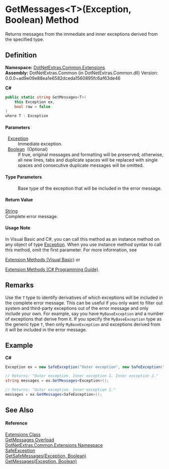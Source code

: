 # GetMessages&lt;T&gt;(Exception, Boolean) Method


Returns messages from the immediate and inner exceptions derived from the specified type.



## Definition
**Namespace:** <a href="9184e3b0-90b9-a3bc-0ea0-71d3642c662f.md">DotNetExtras.Common.Extensions</a>  
**Assembly:** DotNetExtras.Common (in DotNetExtras.Common.dll) Version: 0.0.0+ad9e09e88ea1e6582dceda1560895fc6af63de46

**C#**
``` C#
public static string GetMessages<T>(
	this Exception ex,
	bool raw = false
)
where T : Exception

```



#### Parameters
<dl><dt>  <a href="https://learn.microsoft.com/dotnet/api/system.exception" target="_blank" rel="noopener noreferrer">Exception</a></dt><dd>Immediate exception.</dd><dt>  <a href="https://learn.microsoft.com/dotnet/api/system.boolean" target="_blank" rel="noopener noreferrer">Boolean</a>  (Optional)</dt><dd>If true, original messages and formatting will be preserved; otherwise, all new lines, tabs and duplicate spaces will be replaced with single spaces and consecutive duplicate messages will be omitted.</dd></dl>

#### Type Parameters
<dl><dt /><dd>Base type of the exception that will be included in the error message.</dd></dl>

#### Return Value
<a href="https://learn.microsoft.com/dotnet/api/system.string" target="_blank" rel="noopener noreferrer">String</a>  
Complete error message.

#### Usage Note
In Visual Basic and C#, you can call this method as an instance method on any object of type <a href="https://learn.microsoft.com/dotnet/api/system.exception" target="_blank" rel="noopener noreferrer">Exception</a>. When you use instance method syntax to call this method, omit the first parameter. For more information, see <a href="https://docs.microsoft.com/dotnet/visual-basic/programming-guide/language-features/procedures/extension-methods" target="_blank" rel="noopener noreferrer">

Extension Methods (Visual Basic)</a> or <a href="https://docs.microsoft.com/dotnet/csharp/programming-guide/classes-and-structs/extension-methods" target="_blank" rel="noopener noreferrer">

Extension Methods (C# Programming Guide)</a>.

## Remarks
Use the `T` type to identify derivatives of which exceptions will be included in the complete error message. This can be useful if you only want to filter out system and third-party exceptions out of the error message and only include your own. For example, say you have `MyBaseException` and a number of exceptions that derive from it. If you specify the `MyBaseException` type as the generic type `T`, then only `MyBaseException` and exceptions derived from it will be included in the error message.

## Example


**C#**  
``` C#
Exception ex = new SafeException("Outer exception", new SafeException("Inner exception 1"), new Exception("Inner exception 2"));

// Returns: "Outer exception. Inner exception 1. Inner exception 2."
string messages = ex.GetMessages<Exception>();

// Returns: "Outer exception. Inner exception 1."
messages = ex.GetMessages<SafeException>();
```


## See Also


#### Reference
<a href="cd9aff4b-4a32-a8a4-5f57-e5fc9dbf4b67.md">Extensions Class</a>  
<a href="1f908ed7-e78b-5f63-e9d3-116afc78801b.md">GetMessages Overload</a>  
<a href="9184e3b0-90b9-a3bc-0ea0-71d3642c662f.md">DotNetExtras.Common.Extensions Namespace</a>  
<a href="143ea756-1634-afe3-23d5-c865f7af8f5f.md">SafeException</a>  
<a href="ecc8f2bd-2191-f5a9-25fd-ad511790cb69.md">GetSafeMessages(Exception, Boolean)</a>  
<a href="599e277e-2deb-fbd0-8859-23e8e4cf4c87.md">GetMessages(Exception, Boolean)</a>  
